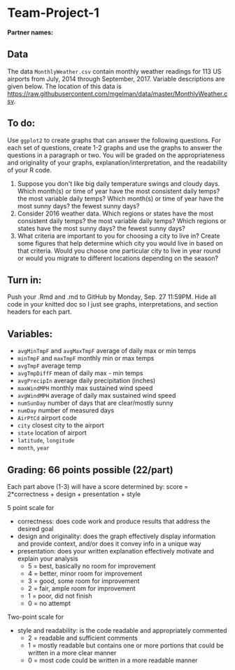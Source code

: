 # Team-Project-1

**Partner names:**

## Data
The data `MonthlyWeather.csv` contain monthly weather readings for 113 US airports from July, 2014 through September, 2017. Variable descriptions are given below. The location of this data is https://raw.githubusercontent.com/mgelman/data/master/MonthlyWeather.csv. 

## To do:
Use `ggplot2` to create graphs that can answer the following questions. For each set of questions, create 1-2 graphs and use the graphs to answer the questions in a paragraph or two. You will be graded on the appropriateness and originality of your graphs, explanation/interpretation, and the readability of your R code.

1. Suppose you don't like big daily temperature swings and cloudy days. Which month(s) or time of year have the most consistent daily temps? the most variable daily temps? Which month(s) or time of year have the most sunny days? the fewest sunny days?
2. Consider 2016 weather data. Which regions or states  have the most consistent daily temps? the most variable daily temps? Which regions or states have the most sunny days? the fewest sunny days?
3. What criteria are important to you for choosing a city to live in? Create some figures that help determine which city you would live in based on that criteria. Would you choose one particular city to live in year round or would you migrate to different locations depending on the season?

## Turn in:
Push your .Rmd and .md to GitHub by Monday, Sep. 27 11:59PM. Hide all code in your knitted doc so I just see graphs, interpretations, and section headers for each part. 

## Variables:

- `avgMinTmpF` and `avgMaxTmpF` average of daily max or min temps
- `minTmpF` and `maxTmpF` monthly min or max temps 
- `avgTmpF` average temp 
- `avgTmpDiffF` mean of daily max - min temps
- `avgPrecipIn` average daily precipitation (inches)
- `maxWindMPH` monthly max sustained wind speed
- `avgWindMPH` average of daily max sustained wind speed
- `numSunDay` number of days that are clear/mostly sunny
- `numDay` number of measured days 
- `AirPtCd` airport code
- `city` closest city to the airport
- `state` location of airport
- `latitude`, `longitude`
- `month`, `year`

## Grading: 66 points possible (22/part)

Each part above (1-3) will have a score determined by:
score = 2*correctness + design + presentation + style

5 point scale for 

- correctness: does code work and produce results that address the desired goal
- design and originality: does the graph effectively display information and provide context, and/or does it convey info in a unique way
- presentation: does your written explanation effectively motivate and explain your analysis  
  - 5 = best, basically no room for improvement
  - 4 = better, minor room for improvement
  - 3 = good, some room for improvement
  - 2 = fair, ample room for improvement
  - 1 = poor, did not finish
  - 0 = no attempt

Two-point scale for

- style and readability: is the code readable and appropriately commented
  - 2 = readable and sufficient comments
  - 1 = mostly readable but contains one or more portions that could be written in a more clear manner
  - 0 = most code could be written in a more readable manner 

